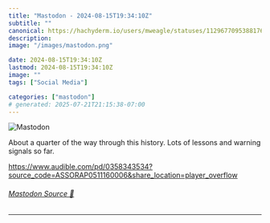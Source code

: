 ```yaml
---
title: "Mastodon - 2024-08-15T19:34:10Z"
subtitle: ""
canonical: https://hachyderm.io/users/mweagle/statuses/112967709538817683
description:
image: "/images/mastodon.png"

date: 2024-08-15T19:34:10Z
lastmod: 2024-08-15T19:34:10Z
image: ""
tags: ["Social Media"]

categories: ["mastodon"]
# generated: 2025-07-21T21:15:38-07:00
---
```

![Mastodon](/images/mastodon.png)

<p>About a quarter of the way through this history. Lots of lessons and warning signals so far. </p><p><a href="https://www.audible.com/pd/0358343534?source_code=ASSORAP0511160006&amp;share_location=player_overflow" target="_blank" rel="nofollow noopener noreferrer" translate="no"><span class="invisible">https://www.</span><span class="ellipsis">audible.com/pd/0358343534?sour</span><span class="invisible">ce_code=ASSORAP0511160006&amp;share_location=player_overflow</span></a></p>


###### [Mastodon Source 🐘](https://hachyderm.io/@mweagle/112967709538817683)

___
